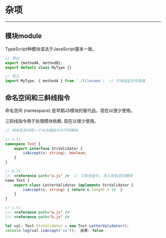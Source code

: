 # 杂项
---

## 模块module

TypeScript种模块语法于JavaScript基本一致。

```typescript
// 导出
export {methodA, methodB};
export default class MyType {}

// 导入
import MyType, { methodA } from './filename';  // 不用指定文件尾缀
```

## 命名空间和三斜线指令

命名空间 (namespace) 是早期JS模块的替代品，现在以很少使用。

三斜线指令用于处理模块依赖, 现在以很少使用。

```typescript
// 用命名空间将一个大应用拆分为不同模块

// a.ts
namespace Test {
    export interface StrValidator {
        isAccept(s: string): boolean;
    }
}

// b.ts
/// <reference path="a.js" />  // 三斜线指令, 导入命名空间模块
name Test {
    export class LetterValidator implements StrValidator {
        isAccept(s: string) { return s.length > 10  }
    } 
}

// c.ts
/// <reference path="a.js" />
/// <reference path="b.js" />

let val: Test.StrValidator = new Test.LetterValidator();
console.log(val.isAccept('xx'));  结果: false
```

